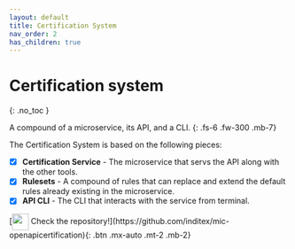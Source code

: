 ```yaml
---
layout: default
title: Certification System
nav_order: 2
has_children: true
---
```


# Certification system
{: .no_toc }

A compound of a microservice, its API, and a CLI.
{: .fs-6 .fw-300 .mb-7}

The Certification System is based on the following pieces:

- [x] **Certification Service** - The microservice that servs the API along with the other tools.
- [x] **Rulesets** - A compound of rules that can replace and extend the default rules already existing in the microservice.
- [x] **API CLI** - The CLI that interacts with the service from terminal.

<span class= "d-flex mt-10">
  [<img src="/certification-system/github-logo-gradient.png" width="30px" style="vertical-align: middle;"> Check the repository!](https://github.com/inditex/mic-openapicertification){: .btn .mx-auto  .mt-2 .mb-2}
</span>